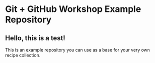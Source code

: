 # Git + GitHub Workshop Example Repository
## Hello, this is a test!
This is an example repository you can use as a base for your very own recipe collection.

